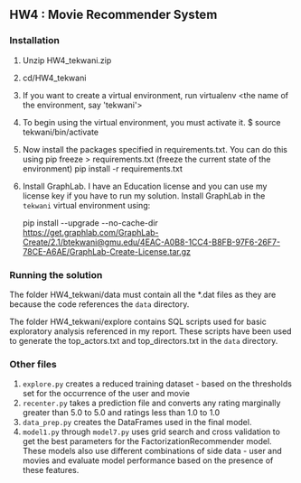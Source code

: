 ## HW4 : Movie Recommender System

### Installation

1. Unzip HW4_tekwani.zip
2. cd/HW4_tekwani
3. If you want to create a virtual environment, run virtualenv <the name of the environment, say 'tekwani'>
4. To begin using the virtual environment, you must activate it.
   $ source tekwani/bin/activate
5. Now install the packages specified in requirements.txt. You can do this using
   pip freeze > requirements.txt (freeze the current state of the environment)
   pip install -r requirements.txt
6. Install GraphLab. 
   I have an Education license and you can use my license key if you have to run my solution.
   Install GraphLab in the `tekwani` virtual environment using:
   
   pip install --upgrade --no-cache-dir https://get.graphlab.com/GraphLab-Create/2.1/btekwani@gmu.edu/4EAC-A0B8-1CC4-B8FB-97F6-26F7-78CE-A6AE/GraphLab-Create-License.tar.gz


### Running the solution

The folder HW4_tekwani/data must contain all the *.dat files as they are because the code references the `data` directory.

The folder HW4_tekwani/explore contains SQL scripts used for basic exploratory analysis referenced in my report. These scripts have been used to generate
the top_actors.txt and top_directors.txt in the `data` directory.


### Other files

1. `explore.py` creates a reduced training dataset - based on the thresholds set for the occurrence of the user and movie
2. `recenter.py` takes a prediction file and converts any rating marginally greater than 5.0 to 5.0 and ratings less than 1.0 to 1.0
3. `data_prep.py` creates the DataFrames used in the final model.
4. `model1.py` through `model7.py` uses grid search and cross validation to get the best parameters for the FactorizationRecommender model. These models also use different
 combinations of side data - user and movies and evaluate model performance based on the presence of these features. 
 
 